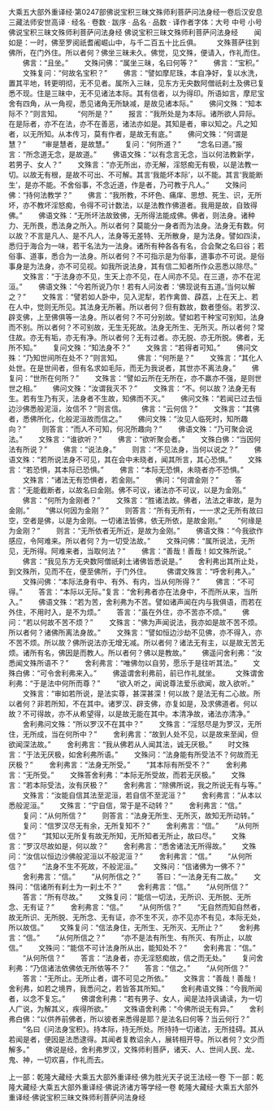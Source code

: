 大乘五大部外重译经·第0247部佛说宝积三昧文殊师利菩萨问法身经一卷后汉安息三藏法师安世高译
· 经名 · 卷数 · 跋序
· 品名 · 品数 · 译作者字体：大号 中号 小号
佛说宝积三昧文殊师利菩萨问法身经
佛说宝积三昧文殊师利菩萨问法身经
　　闻如是：一时，佛至罗阅祇耆阇崛山中，与千二百五十比丘俱。
　　文殊菩萨往到佛所，在门外住。所以者何？佛坐三昧未久。佛觉，见文殊，便请入，作礼而住。
　　佛言：“且坐。”
　　文殊问佛：“属坐三昧，名曰何等？”
　　佛言：“宝积。”
　　文殊复问：“何故名宝积？”
　　佛言：“譬如摩尼珠，本自净好，复以水洗，置其平地，转更明彻，无不见者。属所入三昧，见东方无央数阿僧祇刹土及佛已复悉不现。住是三昧中，无不见诸法本际。其有信者，以为得印。所语如言，摩尼宝舍有四角，从一角视，悉见诸角无所缺减，是故见诸本际。”
　　佛问文殊：“知本际不？”则言知。
　　“何所是？”
　　报言：“我所处是为本际。诸所欲人异际。在是际者，亦不在法，亦不在善恶，诸法亦如是。其知是者，审以知之。凡之知者，以无所知。从本传习，莫有作者，是故无有底。”
　　佛问文殊：“何谓是慧？”
　　“审是慧者，是故慧。”
　　复问：“何所道？”
　　“念名曰道。”报言：“所念道无念，是故道。”
　　佛语文殊：“以有念言无念，当以何法教新学，若男子、女人？”
　　文殊言：“亦无所出，亦无解，淫怒痴无有极，以是法教一切。以故无有根，是故不可出、不可解。其言‘我能坏本际’，以不能。其言‘我能断生’，是亦不能。不舍俗事，不念近道，作是者，乃可教于凡人。”
　　文殊问佛：“持何法教学？”
　　佛言：“我所教，不坏色、痛庠、思想、死生、识，无所坏，亦不教坏淫怒痴，令得不可计数法，以是法教作佛道者。我用是故，自致得佛。”
　　佛语文殊：“无所坏法故致佛，无所得法能成佛。佛者，则法身。诸种力、无所畏，悉法身之所入。所以者何？莫能分一身者而为法身。法身无有数。何以故？不言是凡人、是不凡人，法身等无差特、无所散身，是为法身。譬如四渎，悉归于海合为一味，若干名法为一法身。诸所有种各各有名，合会聚之名曰谷；若俗事、道事，悉合为一法身。所以者何？不可指示是为俗事，道事亦不可说。是俗事身是为法身，亦不可见视。如我所说法身，其有信二知者所作众恶悉以除尽。”
　　文殊言：“于法身亦不见，生天上亦不见，在人间亦不见。在三道，亦不在泥洹。”
　　佛语文殊：“今若所说乃尔！若有人问汝者：‘佛现说有五道。’当何以解之？”
　　文殊言：“譬若如人卧中，见入泥犁，若作禽兽、薜荔，上在天上、若在人中，觉则无所见。其法身无所著。所以者何？但有数故，数者堕俗。若罗汉、辟支佛，上至佛俱等一法身。所以者何？不可分别故。譬如若干种宝可别知，法身而不别。所以者何？不可别故，无生无死故。法身无所生、无所灭。所以者何？常住故。亦无有垢，亦无有净。所以者何？无有过者。亦无脱、亦无所脱。佛者，无所不知。”
　　复问文殊：“知法身不？”
　　文殊言：“若得者可知。”
　　佛问文殊：“乃知世间所在处不？”则言知。
　　佛言：“何所是？”
　　文殊言：“其化人处世。在是世间者，但有名求如毛际，而无为我说者，其世亦不离法身。”
　　佛复问：“世所在何所？”
　　文殊言：“譬如云所在无所在，亦不羸亦不强，是则世世之相。”
　　佛问文殊：“汝谓我灭不？”
　　文殊言：“不。何以故？法身无有生。若有生乃有灭，法身者不生故，知佛而不灭。”
　　佛问文殊：“若闻已过去恒边沙佛悉般泥洹，汝信不？”则言信。
　　佛言：“云何信？”
　　文殊言：“其佛者，悉佛所化，化般泥洹故而信之。”
　　佛问文殊：“汝见人临死时，知所趣向？”
　　则答言：“而人不可知，何况所趣向？”
　　佛语文殊：“乃可聚会说法。”
　　文殊言：“谁欲听？”
　　佛言：“欲听聚会者。”
　　文殊白佛：“当因何法有所说？”
　　佛言：“说法身。”
　　则言：“不见法身，当何以说之？”
　　佛语文殊：“若所说法身不可见，其在会中未晓者，闻其所言，其心恐惧。”
　　文殊言：“若恐惧，其本际已恐惧。”
　　佛言：“本际无恐惧，未晓者亦不恐惧。”
　　文殊言：“诸法无有恐惧者，若金刚。”
　　佛问：“何谓金刚？”
　　答言：“无能截断者，以故名曰金刚。佛不可议，诸法亦不可议，以是为金刚。”
　　佛言：“何所为金刚者？”
　　文殊言：“胜诸法故。佛者，法法之审故，是为金刚。”
　　“佛以何因为金刚？”
　　则答言：“所有无所有，一一求之无所有故曰空，空者是佛，以是为金刚。一切诸法皆佛，依无所依，是故金刚。”
　　“何缘是为金刚？”
　　则言：“无所依者无所近，是故为金刚。”
　　佛语文殊：“今我欲作感应，令阿难来。所以者何？为一切受法故。”
　　文殊问佛：“属所说法，无所见，无所得。阿难来者，当取何法？”
　　佛言：“善哉！善哉！如文殊所说。”
　　佛言：“我见东方无央数阿僧祇刹土诸佛皆悉说是。”
　　舍利弗出其所止处，到文殊所，见而不在，便至佛所，于门外住。
　　佛谓文殊言：“呼舍利弗入。”
　　文殊问佛：“本际法身有中、有外、有内，当从何所得？”
　　佛言：“不可得。”
　　答言：“本际以无际。”复言：“舍利弗者亦在法身中，不而所从来，当所入。”
　　佛语文殊：“若为苦，舍利弗为不苦。譬如诸声闻在内与我俱语，而若在外住，不用时入，是不为烦。”
　　答言：“虽在外住，亦不苦亦不烦。”
　　佛问：“若以何故不苦不烦？”
　　文殊言：“佛为声闻说法，我亦如是故不苦不烦。所以者何？诸佛所离法身故。”
　　文殊言：“譬如恒边沙劫不见佛，亦不得入，亦不苦不烦。所以故？佛所说法亦无增无减。所以者何？诸法无有主，以是故无苦无烦。诸所有名，佛因是而教人。所以者何？佛以是教故。”
　　佛遥问舍利弗：“汝悉闻文殊所语不？”
　　舍利弗言：“唯佛勿以自劳，愿乐于是往听其法。”
　　文殊白佛：“可令舍利弗来入。”
　　佛遥谓舍利弗前，前已作礼就坐。
　　文殊谓舍利弗：“于是法中何所而尊？”
　　“欲入听之，闻说尊法爱乐欲闻，故入欲听。”
　　文殊言：“审如若所说，是法实尊，甚深甚深！何以故？是法无有二心故。所以者何？非若所知，不在其中。诸罗汉、辟支佛，亦复如是，及求佛道者。何以故？不可得故，亦不从希望得，以是故无能在其中。本清净故，诸法亦清净。”
　　舍利弗问文殊：“所以罗汉不在其中？”
　　文殊言：“淫怒尽是为罗汉，无所住，无所成，当在何所中？”
　　舍利弗言：“故到人处不见，以是故来至闻，但欲闻深法故。”
　　舍利弗言：“我从佛若从人闻其法，诚无厌极。”
　　时文殊言：“于法无厌极，如舍利弗所语。”
　　文殊问：“法身能有所受法不？何故而无厌极？”
　　舍利弗言：“法身无所受。”
　　“其本际有所受不？”
　　舍利弗言：“无所受。”
　　文殊答舍利弗：“本际无所受故，而若无厌极。”
　　文殊言：“若本际受法，汝有厌极？”
　　舍利弗言：“除佛所说，我之所说无有与等。”
　　文殊言：“汝能自信其法至泥洹，若自信不至泥洹？”
　　舍利弗言：“从本以悉般泥洹。”
　　文殊言：“宁自信，常于是不动转？”
　　舍利弗言：“信。”
　　复问：“从何所信？”
　　则答言：“法身无所生、无所灭，故知无所动转。”
　　复问：“信罗汉尽无有余，无所复知不？”
　　舍利弗言：“信。”
　　“从何所信？”
　　“其知以无所复有故无所知，无所知者无所止，故曰尽。”
　　文殊言：“罗汉尽故如是，何以故？”
　　舍利弗言：“悉舍诸法无所得故。”
　　文殊问：“汝信以恒边沙佛般泥洹以不般泥洹？”
　　舍利弗言：“信。”
　　“从何所信？”
　　“法身不生不死故，不般泥洹。”
　　文殊问：“信诸佛为一佛不？”
　　舍利弗言：“信。”
　　“从何所信之？”
　　答曰：“一法身无有二故。”
　　文殊问：“信诸所有刹土为一刹土不？”
　　舍利弗言：“信。”
　　“从何所信？”
　　答言：“所有尽故。”
　　文殊复问：“能信一切法，无所识、无所脱、无所念、无有证？”
　　舍利弗言：“信。”
　　“从何所信？”
　　“无自然而知自然者，故无所识、无所脱、无所念、无有证，亦不生不灭，亦不见亦不有见，本际无处，所以故信。”
　　文殊复问：“信法身住，无所生、无所灭、无所止？”
　　舍利弗言：“信。”
　　“从何所信之？”
　　“亦不是法有所生、有所灭、有所止，以故信。”
　　文殊问：“能信不可计法身所从出，能知处不？”
　　舍利弗言：“信。”
　　“从何所信？”
　　答言：“法身者，亦无淫怒痴故，信之而无处。”
　　复问舍利弗：“乃信诸法依佛依无所依等不？”
　　答言：“信之。”
　　“从何所信？”
　　答言：“无所止。无所止者，谓不可见之所依。”
　　文殊言：“善哉！善哉！舍利弗，如若之境界，我悉问之，若皆答其所知。”
　　舍利弗语文殊：“今我所闻者，以念不复忘。”
　　佛谓舍利弗：“若有男子、女人，闻是法持讽诵读，为一切人广说，为解其义，疾得所欲。”
　　文殊语舍利弗：“今佛所说无有异。”
　　舍利弗白佛：“以供养前佛者，所以彼者来悉得是耶？是法名曰何等？当云何行？”
　　“名曰《问法身宝积》。持本际，持无所处。所持持一切诸法，无所挂碍。其从若闻是者，便因是法悉逮得。其闻者复教诏余人，展转相开导。所以者何？文少而解多。”
　　佛说是经，舍利弗罗汉，文殊师利菩萨，诸天、人、世间人民、龙、鬼、神，一切欢喜，作礼而去。

上一部：乾隆大藏经·大乘五大部外重译经·佛为胜光天子说王法经一卷
下一部：乾隆大藏经·大乘五大部外重译经·佛说济诸方等学经一卷
乾隆大藏经·大乘五大部外重译经·佛说宝积三昧文殊师利菩萨问法身经